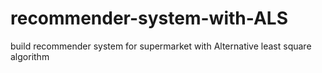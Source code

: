 # recommender-system-with-ALS
build recommender system for supermarket with Alternative least square algorithm
